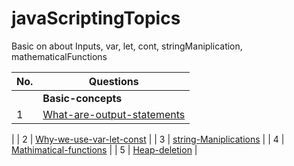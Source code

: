 # javaScriptingTopics
Basic on about Inputs, var, let, cont, stringManiplication, mathematicalFunctions 


| No.| Questions                                                                                                                                                                   |
| ---| ----------------------------------------------------------------------------------------------------------------------------------------------------------------------------------------------------------------------------------------------------------------------|
|    | **Basic-concepts**                                                                                                                                                          |                                                                                                                                                                    
| 1  | [What-are-output-statements](#)    
|
| 2  | [Why-we-use-var-let-const](#) 
|
| 3  | [string-Maniplications](#)                                                                                                                                                  |
| 4  | [Mathimatical-functions](#) 
|
| 5  | [Heap-deletion](#)                                                                                                                                                          |
  
